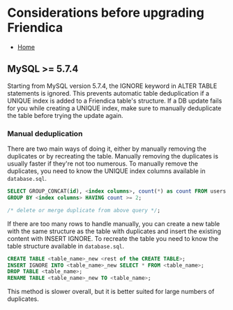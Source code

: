# Considerations before upgrading Friendica

* [Home](help)

## MySQL >= 5.7.4

Starting from MySQL version 5.7.4, the IGNORE keyword in ALTER TABLE statements is ignored.
This prevents automatic table deduplication if a UNIQUE index is added to a Friendica table's structure.
If a DB update fails for you while creating a UNIQUE index, make sure to manually deduplicate the table before trying the update again.

### Manual deduplication

There are two main ways of doing it, either by manually removing the duplicates or by recreating the table.
Manually removing the duplicates is usually faster if they're not too numerous.
To manually remove the duplicates, you need to know the UNIQUE index columns available in `database.sql`.

```SQL
SELECT GROUP_CONCAT(id), <index columns>, count(*) as count FROM users
GROUP BY <index columns> HAVING count >= 2;

/* delete or merge duplicate from above query */;
```

If there are too many rows to handle manually, you can create a new table with the same structure as the table with duplicates and insert the existing content with INSERT IGNORE.
To recreate the table you need to know the table structure available in `database.sql`.

```SQL
CREATE TABLE <table_name>_new <rest of the CREATE TABLE>;
INSERT IGNORE INTO <table_name>_new SELECT * FROM <table_name>;
DROP TABLE <table_name>;
RENAME TABLE <table_name>_new TO <table_name>;
```

This method is slower overall, but it is better suited for large numbers of duplicates.